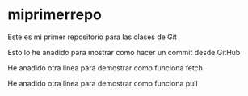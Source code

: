 # miprimerrepo
Este es mi primer repositorio para las clases de Git

Esto lo he anadido para mostrar como hacer un commit desde GitHub

He anadido otra linea para demostrar como funciona fetch

He anadido otra linea para demostrar como funciona pull
